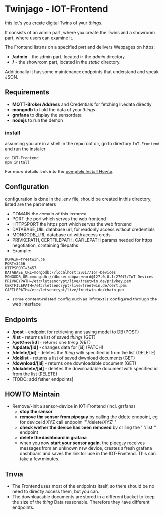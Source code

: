 # Twinjago - IOT-Frontend

this let's you create digital Twins of your _things_.

It consists of an admin part, where you create the Twins and a showroom part, where users can examine it.

The Frontend listens on a specified port and delivers Webpages on https:
- **/admin** - the admin part, located in the _admin_ directory.
- **/** - the showroom part, located in the _static_ directory.

Additionally it has some maintenance endpoints that understand and speak JSON.

## Requirements
- **MQTT-Broker Address** and Credentials for fetching livedata directly
- **mongodb** to hold the data of your _things_
- **grafana** to display the sensordata
- **nodejs** to run the demon

### install
assuming you are in a shell in the repo root dir, go to directory ``IoT-Frontend`` and run the installer

```
cd IOT-Frontend
npm install
```

For more details look into the [complete Install Howto](../completeINSTALL.md).

## Configuration
configuration is done in the .env file, should be created in this directory, listed are the parameters
- DOMAIN the domain of this instance
- PORT the port which serves the web frontend
- HTTPSPORT the https port which serves the web frontend
- DATABASE_URL database url, for readonly access without credentials
- MONGODB_URL database url with access creds
- PRIVKEPATH, CERTFILEPATH, CAFILEPATH params needed for https negotiation, containing filepaths
- Example:
```
DOMAIN=freetwin.de
PORT=3456
HTTPSPORT=3457
DATABASE_URL=mongodb://localhost:27017/IoT-Devices
MONGODB_URL=mongodb://dbuser:dbpassword@127.0.0.1:27017/IoT-Devices
PRIVKEYPATH=/etc/letsencrypt/live/freetwin.de/privkey.pem
CERTFILEPATH=/etc/letsencrypt/live/freetwin.de/cert.pem
CAFILEPATH=/etc/letsencrypt/live/freetwin.de/chain.pem
```
- some content-related config such as infotext is configured through the web interface

## Endpoints

- **/post** - endpoint for retrieving and saving model to DB (POST)
- **/list** - returns a list of saved _things_  (GET)
- **/getOne/\[id\]** - returns one _thing_  (GET)
- **/update/\[id\]** - changes data for \[id\]  (PATCH)
- **/delete/\[id\]** - deletes the _thing_ with specified id from the list (DELETE)
- **/doklist** - returns a list of saved download documents (GET)
- **/download/\[id\]** - returns one downloadable document (GET)
- **/dokdelete/\[id\]** - deletes the downloadable document with specified id from the list  (DELETE)
- \[TODO: add futher endpoints\]

## HOWTO Maintain
- Remove/-init a sensor-device in IOT-Frontend (incl. grafana)
  - **stop the sensor**
  - **remove the sensor from pipeguy** by calling the delete endpoint, eg for device id XYZ call endpoint '''/delete/XYZ'''
  - **check wether the device has been removed** by calling the '''/list''' endpoint
  - **delete the dashboard in grafana**
  - when you now **start your sensor again**, the pipeguy receives messages from an unknown new device, creates a fresh grafana dashboard and saves the link for use in the IOT-Frontend. This can take a few minutes.

## Trivia

- The Frontend uses most of the endpoints itself, so there should be no need to directly access them, but you can.
- The downloadable documents are stored in a different bucket to keep the size of the _thing_ Data reasonable. Therefore they have different endpoints.

